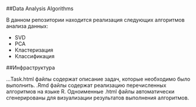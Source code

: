 ##Data Analysis Algorithms

В данном репозитории находится реализация следующих алгоритмов анализа данных:
<ul>
<li>SVD
<li>PCA
<li>Кластеризация
<li>Классификация
</ul>

##Инфраструктура

...Task.html файлы содержат описание задач, которые необходимо было выполнить.
.Rmd файлы содержат реализацию перечисленных алгоритмов на языке R.
Одноименные .html файлы автоматически сгенерированы для визуализации результатов выполнения алгоритмов.
